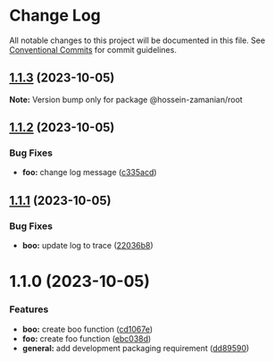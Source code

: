 # Change Log

All notable changes to this project will be documented in this file.
See [Conventional Commits](https://conventionalcommits.org) for commit guidelines.

## [1.1.3](https://github.com/hossein-zamanian/test-ci-cd-2/compare/v1.1.2...v1.1.3) (2023-10-05)

**Note:** Version bump only for package @hossein-zamanian/root





## [1.1.2](https://github.com/hossein-zamanian/test-ci-cd-2/compare/v1.1.1...v1.1.2) (2023-10-05)


### Bug Fixes

* **foo:** change log message ([c335acd](https://github.com/hossein-zamanian/test-ci-cd-2/commit/c335acd5c66d14a9a71eaaf28008ee46ab12409e))





## [1.1.1](https://github.com/hossein-zamanian/test-ci-cd-2/compare/v1.1.0...v1.1.1) (2023-10-05)


### Bug Fixes

* **boo:** update log to trace ([22036b8](https://github.com/hossein-zamanian/test-ci-cd-2/commit/22036b8ec8d4398749458dac969da436ebf9e66a))





# 1.1.0 (2023-10-05)


### Features

* **boo:** create boo function ([cd1067e](https://github.com/hossein-zamanian/test-ci-cd-2/commit/cd1067ef71d67a9091027ff739d5404910b57760))
* **foo:** create foo function ([ebc038d](https://github.com/hossein-zamanian/test-ci-cd-2/commit/ebc038d88deff21a7e5062ff88ecb6076c1f4b61))
* **general:** add development packaging requirement ([dd89590](https://github.com/hossein-zamanian/test-ci-cd-2/commit/dd8959019c13293d4064475570af11630a990df9))
